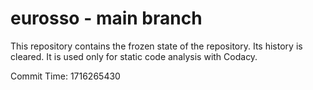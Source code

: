 # eurosso - main branch

This repository contains the frozen state of the repository.
Its history is cleared. It is used only for static code
analysis with Codacy.

Commit Time: 1716265430